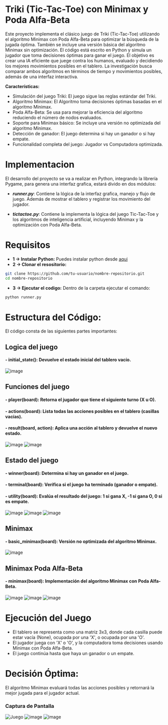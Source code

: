 # Triki (Tic-Tac-Toe) con Minimax y Poda Alfa-Beta
Este proyecto implementa el clásico juego de Triki (Tic-Tac-Toe) utilizando el algoritmo 
Minimax con Poda Alfa-Beta para optimizar la búsqueda de la jugada óptima. También se 
incluye una versión básica del algoritmo Minimax sin optimización. El código está escrito 
en Python y simula un jugador que toma decisiones óptimas para ganar el juego.
El objetivo es crear una IA eficiente que juege contra los humanos, evaluado 
y decidiendo los mejores movimientos posibles en el tablero.
La investigación busca comparar ambos algoritmos en términos de tiempo y movimientos posibles,
además de una interfaz interactiva.

**Características:**
- Simulación del juego Triki: El juego sigue las reglas estándar del Triki.
- Algoritmo Minimax: El Algoritmo toma decisiones óptimas basadas en el algoritmo Minimax.
- Poda Alfa-Beta: Se usa para mejorar la eficiencia del algoritmo reduciendo el número de nodos evaluados.
- Soporte para Minimax básico: Se incluye una versión no optimizada del algoritmo Minimax.
- Detección de ganador: El juego determina si hay un ganador o si hay empate.
- Funcionalidad completa del juego: Jugador vs Computadora optimizada.

# Implementacion 
El desarrollo del proyecto se va a realizar en Python, integrando la librería Pygame, para genera una interfaz grafica, estará divido en dos módulos:

- ***runner.py***: Contiene la lógica de la interfaz grafica, manejo y flujo de juego. Además de mostrar el tablero y registrar los movimiento del jugador.

- ***tictactoe.py***: Contiene la implementa la lógica del juego Tic-Tac-Toe y los algoritmos de inteligencia artificial, incluyendo Minimax y la optimización con Poda Alfa-Beta. 

# Requisitos
- **1 -> Instalar Python:**
  Puedes instalar python desde [aqui](https://www.python.org/downloads/)
- **2 -> Clonar el resositorio:**
```bash
git clone https://github.com/tu-usuario/nombre-repositorio.git
cd nombre-repositorio
```

- **3 -> Ejecutar el codigo:**
  Dentro de la carpeta ejecutar el comando:
```bash
python runner.py
```

# Estructura del Código:
El código consta de las siguientes partes importantes:

## Logica del juego
#### - initial_state(): Devuelve el estado inicial del tablero vacío.
![image](https://github.com/user-attachments/assets/9cd139c3-a2c0-4516-9e91-269476d19343)

## Funciones del juego
#### - player(board): Retorna el jugador que tiene el siguiente turno (X u O).
#### - actions(board): Lista todas las acciones posibles en el tablero (casillas vacías).
#### - result(board, action): Aplica una acción al tablero y devuelve el nuevo estado.
![image](https://github.com/user-attachments/assets/47f0dc33-7e30-4fa3-9ba8-22ccea1f10f8)
![image](https://github.com/user-attachments/assets/19ea97d9-1b8a-485d-bc71-7925b5df146d)

## Estado del juego
#### - winner(board): Determina si hay un ganador en el juego.
#### - terminal(board): Verifica si el juego ha terminado (ganador o empate).
#### - utility(board): Evalúa el resultado del juego: 1 si gana X, -1 si gana O, 0 si es empate.
![image](https://github.com/user-attachments/assets/5c9e910a-10e5-4fa8-94bc-7fe16ade8fd0)
![image](https://github.com/user-attachments/assets/0c47838b-f07a-4338-9e73-70ddc8446fc2)
![image](https://github.com/user-attachments/assets/456d5618-9c78-427f-bd66-d0455a153c97)

## Minimax 
#### - basic_minimax(board): Versión no optimizada del algoritmo Minimax.
![image](https://github.com/user-attachments/assets/2c4056a3-6616-4f88-911e-02a8651cb134)

## Minimax Poda Alfa-Beta
#### - minimax(board): Implementación del algoritmo Minimax con Poda Alfa-Beta.
![image](https://github.com/user-attachments/assets/9606f2eb-300d-4558-9039-976fb612a73d)
![image](https://github.com/user-attachments/assets/5d2b3253-f2d8-4e97-854c-6c99a331dfc8)
![image](https://github.com/user-attachments/assets/e49b1015-f3ab-4406-840c-a43e5d995a44)

# Ejecución del Juego
- El tablero se representa como una matriz 3x3, donde cada casilla puede estar vacía (None), ocupada por una 'X', o ocupada por una 'O'.
- El jugador juega con 'X' o 'O', y la computadora toma decisiones usando Minimax con Poda Alfa-Beta.
- El juego continúa hasta que haya un ganador o un empate.

# Decisión Óptima:
El algoritmo Minimax evaluará todas las acciones posibles y retornará la mejor jugada para el jugador actual.

### Captura de Pantalla
![Juego](https://github.com/user-attachments/assets/78d8da56-6e68-49f3-9871-836b3bf407da)
![image](https://github.com/user-attachments/assets/892348f9-f373-4db6-80a5-87fac653fe86)
![image](https://github.com/user-attachments/assets/f5dae8d3-d3ef-4bbb-9176-4a26ca4e7299)

